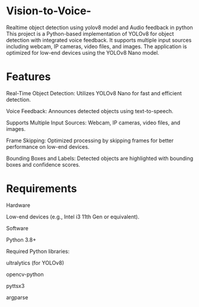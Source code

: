 # Vision-to-Voice-
Realtime object detection using yolov8 model and Audio feedback in python
This project is a Python-based implementation of YOLOv8 for object detection with integrated voice feedback. It supports multiple input sources including webcam, IP cameras, video files, and images. The application is optimized for low-end devices using the YOLOv8 Nano model.

# Features

Real-Time Object Detection: Utilizes YOLOv8 Nano for fast and efficient detection.

Voice Feedback: Announces detected objects using text-to-speech.

Supports Multiple Input Sources: Webcam, IP cameras, video files, and images.

Frame Skipping: Optimized processing by skipping frames for better performance on low-end devices.

Bounding Boxes and Labels: Detected objects are highlighted with bounding boxes and confidence scores.

# Requirements

Hardware

Low-end devices (e.g., Intel i3 11th Gen or equivalent).

Software

Python 3.8+

Required Python libraries:

ultralytics (for YOLOv8)

opencv-python

pyttsx3

argparse
